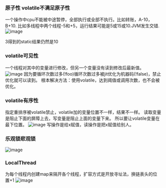 ### 原子性 volatile不满足原子性
一个操作中cpu不能被中途暂停，全部执行或全部不执行。比如转账，A-10，B+10. 
比如多线程中两个线程-5和+5，运行结果可能是5或15或10.JVM发生交错. 
![image](https://user-images.githubusercontent.com/113034973/227641883-724c04f3-09e9-4873-b271-217be2811e50.png)
 
 3得到的static结果仍然是10
  
### volatile可见性
一个线程对其中的变量进行修改，但另一个变量没有读到修改后最新值。 
![image](https://user-images.githubusercontent.com/113034973/227644095-2355e45f-f877-4120-93fd-925cdcaf0af9.png)
因为要循环次数过多(!foo)循环次数过多被jit优化为机器码(!false)，禁止优化就可以读到。 
根本解决方法：使用volatile，达到阈值或调用次数，也不会被优化。 

### volatile有序性
指定重排序被volatile禁止，volatile加的变量位置不一样，结果不一样。 
读取变量是阻止下面的屏障上去，写变量是阻止上面的变量下来。 
所以要让volatile变量在最下位置。 
![image](https://user-images.githubusercontent.com/113034973/227647759-ade80e83-8b3f-4313-aeea-e5f682ca1d03.png)
写操作是给x赋值，读操作是把x赋值给别人。 
 
 ### 乐观锁悲观锁
 ![image](https://user-images.githubusercontent.com/113034973/227653758-8a6bc69d-ef94-45ca-a5bc-0ae1ce94fc9a.png) 
  
### LocalThread 
为每个线程内创建map来隔开各个线程，扩容方式是开放寻址法，换链表头的位置+1 
![image](https://user-images.githubusercontent.com/113034973/228671035-cc740fdb-0cef-46b8-92b0-1312348cd983.png)

